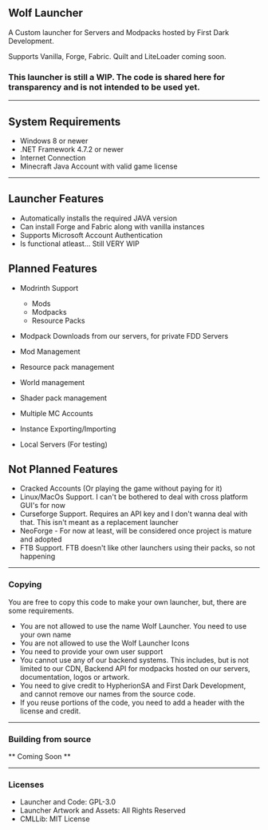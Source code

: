 ## Wolf Launcher

A Custom launcher for Servers and Modpacks hosted by First Dark Development.

Supports Vanilla, Forge, Fabric. Quilt and LiteLoader coming soon.

### This launcher is still a WIP. The code is shared here for transparency and is not intended to be used yet.

---

## System Requirements

* Windows 8 or newer
* .NET Framework 4.7.2 or newer
* Internet Connection
* Minecraft Java Account with valid game license

---

## Launcher Features

* Automatically installs the required JAVA version
* Can install Forge and Fabric along with vanilla instances
* Supports Microsoft Account Authentication
* Is functional atleast... Still VERY WIP 

## Planned Features

* Modrinth Support
	* Mods
	* Modpacks
	* Resource Packs

* Modpack Downloads from our servers, for private FDD Servers
* Mod Management
* Resource pack management
* World management
* Shader pack management
* Multiple MC Accounts
* Instance Exporting/Importing
* Local Servers (For testing)

## Not Planned Features

* Cracked Accounts (Or playing the game without paying for it)
* Linux/MacOs Support. I can't be bothered to deal with cross platform GUI's for now
* Curseforge Support. Requires an API key and I don't wanna deal with that. This isn't meant as a replacement launcher
* NeoForge - For now at least, will be considered once project is mature and adopted
* FTB Support. FTB doesn't like other launchers using their packs, so not happening

---

### Copying

You are free to copy this code to make your own launcher, but, there are some requirements.

* You are not allowed to use the name Wolf Launcher. You need to use your own name
* You are not allowed to use the Wolf Launcher Icons
* You need to provide your own user support
* You cannot use any of our backend systems. This includes, but is not limited to our CDN, Backend API for modpacks hosted on our servers, documentation, logos or artwork.
* You need to give credit to HypherionSA and First Dark Development, and cannot remove our names from the source code.
* If you reuse portions of the code, you need to add a header with the license and credit.

---

### Building from source

** Coming Soon **

---

### Licenses

* Launcher and Code: GPL-3.0
* Launcher Artwork and Assets: All Rights Reserved
* CMLLib: MIT License